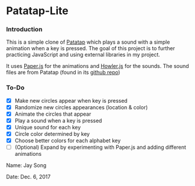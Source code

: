 # Patatap-Lite

### Introduction
This is a simple clone of [Patatap](http://patatap.com/) which plays a sound with a simple animation when a key is pressed. The goal of this project is to further practicing JavaScript and using external libraries in my project.

It uses [Paper.js](http://paperjs.org/) for the animations and [Howler.js](https://howlerjs.com/) for the sounds.
The sound files are from Patatap (found in its [github repo](https://github.com/jonobr1/Neuronal-Synchrony/tree/master/assets/A)) 

### To-Do
- [x] Make new circles appear when key is pressed
- [x] Randomize new circles appearances (location & color)
- [x] Animate the circles that appear
- [x] Play a sound when a key is pressed
- [x] Unique sound for each key
- [x] Circle color determined by key
- [x] Choose better colors for each alphabet key
- [ ] \(Optional) Expand by experimenting with Paper.js and adding different animations

Name: Jay Song

Date: Dec. 6, 2017